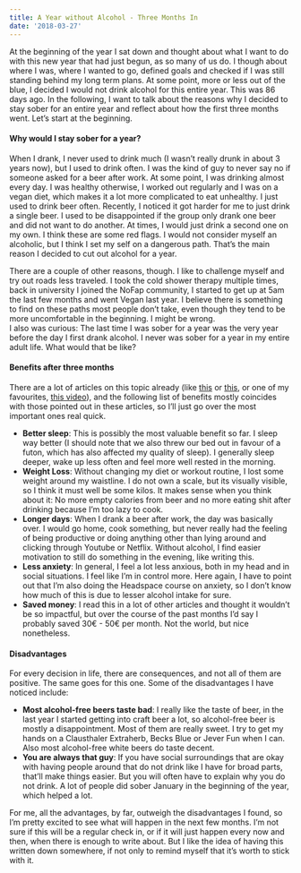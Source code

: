 ```yaml
---
title: A Year without Alcohol - Three Months In
date: '2018-03-27'
---
```


At the beginning of the year I sat down and thought about what I want to do with this new year that had just begun, as so many of us do. I though about where I was, where I wanted to go, defined goals and checked if I was still standing behind my long term plans. At some point, more or less out of the blue, I decided I would not drink alcohol for this entire year. This was 86 days ago.
In the following, I want to talk about the reasons why I decided to stay sober for an entire year and reflect about how the first three months went. Let’s start at the beginning.

#### Why would I stay sober for a year?

When I drank, I never used to drink much (I wasn’t really drunk in about 3 years now), but I used to drink often. I was the kind of guy to never say no if someone asked for a beer after work. At some point, I was drinking almost every day. I was healthy otherwise, I worked out regularly and I was on a vegan diet, which makes it a lot more complicated to eat unhealthy. I just used to drink beer often.
Recently, I noticed it got harder for me to just drink a single beer. I used to be disappointed if the group only drank one beer and did not want to do another. At times, I would just drink a second one on my own.
I think these are some red flags. I would not consider myself an alcoholic, but I think I set my self on a dangerous path. That’s the main reason I decided to cut out alcohol for a year.

There are a couple of other reasons, though. I like to challenge myself and try out roads less traveled. I took the cold shower therapy multiple times, back in university I joined the NoFap community, I started to get up at 5am the last few months and went Vegan last year. I believe there is something to find on these paths most people don’t take, even though they tend to be more uncomfortable in the beginning. I might be wrong.  
I also was curious: The last time I was sober for a year was the very year before the day I first drank alcohol. I never was sober for a year in my entire adult life. What would that be like?

#### Benefits after three months

There are a lot of articles on this topic already (like [this](http://thewinninglane.com/1-year-without-drinking-alcohol/) or [this](https://tonic.vice.com/en_us/article/7837wy/giving-up-drinking-changed-my-life), or one of my favourites, [this video](https://www.youtube.com/watch?v=l8K8Bc6fruk)), and the following list of benefits mostly coincides with those pointed out in these articles, so I’ll just go over the most important ones real quick.

- **Better sleep**: This is possibly the most valuable benefit so far. I sleep way better (I should note that we also threw our bed out in favour of a futon, which has also affected my quality of sleep). I generally sleep deeper, wake up less often and feel more well rested in the morning.
- **Weight Loss**: Without changing my diet or workout routine, I lost some weight around my waistline. I do not own a scale, but its visually visible, so I think it must well be some kilos. It makes sense when you think about it: No more empty calories from beer and no more eating shit after drinking because I’m too lazy to cook.
- **Longer days**: When I drank a beer after work, the day was basically over. I would go home, cook something, but never really had the feeling of being productive or doing anything other than lying around and clicking through Youtube or Netflix. Without alcohol, I find easier motivation to still do something in the evening, like writing this.
- **Less anxiety**: In general, I feel a lot less anxious, both in my head and in social situations. I feel like I’m in control more. Here again, I have to point out that I’m also doing the Headspace course on anxiety, so I don’t know how much of this is due to lesser alcohol intake for sure.
- **Saved money**: I read this in a lot of other articles and thought it wouldn’t be so impactful, but over the course of the past months I’d say I probably saved 30€ - 50€ per month. Not the world, but nice nonetheless.

#### Disadvantages

For every decision in life, there are consequences, and not all of them are positive. The same goes for this one. Some of the disadvantages I have noticed include:

- **Most alcohol-free beers taste bad**: I really like the taste of beer, in the last year I started getting into craft beer a lot, so alcohol-free beer is mostly a disappointment. Most of them are really sweet. I try to get my hands on a Clausthaler Extraherb, Becks Blue or Jever Fun when I can. Also most alcohol-free white beers do taste decent.
- **You are always that guy**: If you have social surroundings that are okay with having people around that do not drink like I have for broad parts, that’ll make things easier. But you will often have to explain why you do not drink. A lot of people did sober January in the beginning of the year, which helped a lot.

For me, all the advantages, by far, outweigh the disadvantages I found, so I’m pretty excited to see what will happen in the next few months. I’m not sure if this will be a regular check in, or if it will just happen every now and then, when there is enough to write about. But I like the idea of having this written down somewhere, if not only to remind myself that it’s worth to stick with it.
